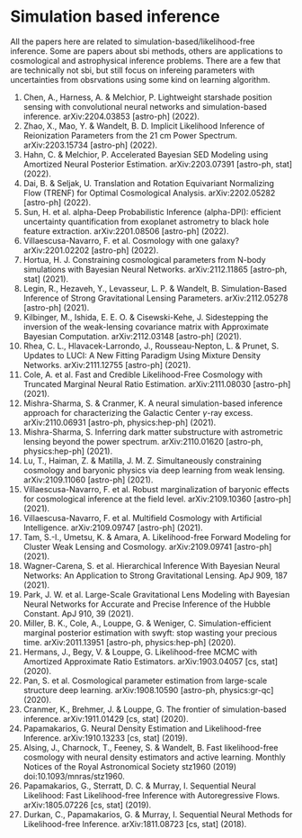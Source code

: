 # Simulation based inference

All the papers here are related to simulation-based/likelihood-free inference. Some are papers about sbi methods, others are applications to cosmological and astrophysical inference problems. There are a few that are technically not sbi, but still focus on infereing parameters with uncertainties from obsrvations using some kind on learning algorithm.

1.	Chen, A., Harness, A. & Melchior, P. Lightweight starshade position sensing with convolutional neural networks and simulation-based inference. arXiv:2204.03853 [astro-ph] (2022).
2.	Zhao, X., Mao, Y. & Wandelt, B. D. Implicit Likelihood Inference of Reionization Parameters from the 21 cm Power Spectrum. arXiv:2203.15734 [astro-ph] (2022).
3.	Hahn, C. & Melchior, P. Accelerated Bayesian SED Modeling using Amortized Neural Posterior Estimation. arXiv:2203.07391 [astro-ph, stat] (2022).
4.	Dai, B. & Seljak, U. Translation and Rotation Equivariant Normalizing Flow (TRENF) for Optimal Cosmological Analysis. arXiv:2202.05282 [astro-ph] (2022).
5.	Sun, H. et al. alpha-Deep Probabilistic Inference (alpha-DPI): efficient uncertainty quantification from exoplanet astrometry to black hole feature extraction. arXiv:2201.08506 [astro-ph] (2022).
6.	Villaescusa-Navarro, F. et al. Cosmology with one galaxy? arXiv:2201.02202 [astro-ph] (2022).
7.	Hortua, H. J. Constraining cosmological parameters from N-body simulations with Bayesian Neural Networks. arXiv:2112.11865 [astro-ph, stat] (2021).
8.	Legin, R., Hezaveh, Y., Levasseur, L. P. & Wandelt, B. Simulation-Based Inference of Strong Gravitational Lensing Parameters. arXiv:2112.05278 [astro-ph] (2021).
9.	Kilbinger, M., Ishida, E. E. O. & Cisewski-Kehe, J. Sidestepping the inversion of the weak-lensing covariance matrix with Approximate Bayesian Computation. arXiv:2112.03148 [astro-ph] (2021).
10.	Rhea, C. L., Hlavacek-Larrondo, J., Rousseau-Nepton, L. & Prunet, S. Updates to LUCI: A New Fitting Paradigm Using Mixture Density Networks. arXiv:2111.12755 [astro-ph] (2021).
11.	Cole, A. et al. Fast and Credible Likelihood-Free Cosmology with Truncated Marginal Neural Ratio Estimation. arXiv:2111.08030 [astro-ph] (2021).
12.	Mishra-Sharma, S. & Cranmer, K. A neural simulation-based inference approach for characterizing the Galactic Center $\gamma$-ray excess. arXiv:2110.06931 [astro-ph, physics:hep-ph] (2021).
13.	Mishra-Sharma, S. Inferring dark matter substructure with astrometric lensing beyond the power spectrum. arXiv:2110.01620 [astro-ph, physics:hep-ph] (2021).
14.	Lu, T., Haiman, Z. & Matilla, J. M. Z. Simultaneously constraining cosmology and baryonic physics via deep learning from weak lensing. arXiv:2109.11060 [astro-ph] (2021).
15.	Villaescusa-Navarro, F. et al. Robust marginalization of baryonic effects for cosmological inference at the field level. arXiv:2109.10360 [astro-ph] (2021).
16.	Villaescusa-Navarro, F. et al. Multifield Cosmology with Artificial Intelligence. arXiv:2109.09747 [astro-ph] (2021).
17.	Tam, S.-I., Umetsu, K. & Amara, A. Likelihood-free Forward Modeling for Cluster Weak Lensing and Cosmology. arXiv:2109.09741 [astro-ph] (2021).
18.	Wagner-Carena, S. et al. Hierarchical Inference With Bayesian Neural Networks: An Application to Strong Gravitational Lensing. ApJ 909, 187 (2021).
19.	Park, J. W. et al. Large-Scale Gravitational Lens Modeling with Bayesian Neural Networks for Accurate and Precise Inference of the Hubble Constant. ApJ 910, 39 (2021).
20.	Miller, B. K., Cole, A., Louppe, G. & Weniger, C. Simulation-efficient marginal posterior estimation with swyft: stop wasting your precious time. arXiv:2011.13951 [astro-ph, physics:hep-ph] (2020).
21.	Hermans, J., Begy, V. & Louppe, G. Likelihood-free MCMC with Amortized Approximate Ratio Estimators. arXiv:1903.04057 [cs, stat] (2020).
22.	Pan, S. et al. Cosmological parameter estimation from large-scale structure deep learning. arXiv:1908.10590 [astro-ph, physics:gr-qc] (2020).
23.	Cranmer, K., Brehmer, J. & Louppe, G. The frontier of simulation-based inference. arXiv:1911.01429 [cs, stat] (2020).
24.	Papamakarios, G. Neural Density Estimation and Likelihood-free Inference. arXiv:1910.13233 [cs, stat] (2019).
25.	Alsing, J., Charnock, T., Feeney, S. & Wandelt, B. Fast likelihood-free cosmology with neural density estimators and active learning. Monthly Notices of the Royal Astronomical Society stz1960 (2019) doi:10.1093/mnras/stz1960.
26.	Papamakarios, G., Sterratt, D. C. & Murray, I. Sequential Neural Likelihood: Fast Likelihood-free Inference with Autoregressive Flows. arXiv:1805.07226 [cs, stat] (2019).
27.	Durkan, C., Papamakarios, G. & Murray, I. Sequential Neural Methods for Likelihood-free Inference. arXiv:1811.08723 [cs, stat] (2018).
